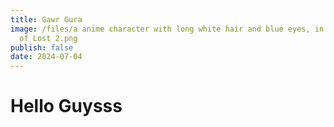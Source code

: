 ```yaml
---
title: Gawr Gura
image: /files/a anime character with long white hair and blue eyes, in the style
  of Lost 2.png
publish: false
date: 2024-07-04
---
```

# **Hello Guysss**
